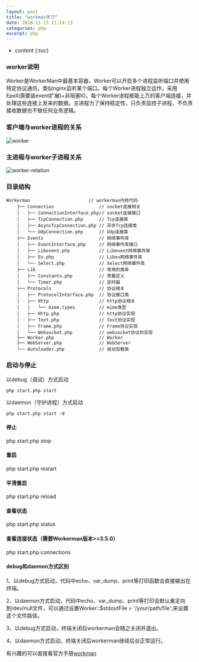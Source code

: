 ```yaml
---
layout: post
title: "workman学习"
date: 2018-11-15 11:14:13
categories: php 
excerpt: php
---
```


* content
{:toc}

### worker说明

Worker是WorkerMan中最基本容器，Worker可以开启多个进程监听端口并使用特定协议通讯，类似nginx监听某个端口。每个Worker进程独立运作，采用Epoll(需要装event扩展)+非阻塞IO，每个Worker进程都能上万的客户端连接，并处理这些连接上发来的数据。主进程为了保持稳定性，只负责监控子进程，不负责接收数据也不做任何业务逻辑。


### 客户端与worker进程的关系

![worker](http://hexing-w.github.io/css/pics/worker.png)


### 主进程与worker子进程关系

![worker-relation](http://hexing-w.github.io/css/pics/worker-relation.png)

### 目录结构

	Workerman                      // workerman内核代码
	    ├── Connection                 // socket连接相关
	    │   ├── ConnectionInterface.php// socket连接接口
	    │   ├── TcpConnection.php      // Tcp连接类
	    │   ├── AsyncTcpConnection.php // 异步Tcp连接类
	    │   └── UdpConnection.php      // Udp连接类
	    ├── Events                     // 网络事件库
	    │   ├── EventInterface.php     // 网络事件库接口
	    │   ├── Libevent.php           // Libevent网络事件库
	    │   ├── Ev.php                 // Libev网络事件库
	    │   └── Select.php             // Select网络事件库
	    ├── Lib                        // 常用的类库
	    │   ├── Constants.php          // 常量定义
	    │   └── Timer.php              // 定时器
	    ├── Protocols                  // 协议相关
	    │   ├── ProtocolInterface.php  // 协议接口类
	    │   ├── Http                   // http协议相关
	    │   │   └── mime.types         // mime类型
	    │   ├── Http.php               // http协议实现
	    │   ├── Text.php               // Text协议实现
	    │   ├── Frame.php              // Frame协议实现
	    │   └── Websocket.php          // websocket协议的实现
	    ├── Worker.php                 // Worker
	    ├── WebServer.php              // WebServer
	    └── Autoloader.php             // 自动加载类

### 启动与停止

以debug（调试）方式启动

	php start.php start

以daemon（守护进程）方式启动

	php start.php start -d

#### 停止

php start.php stop

#### 重启

php start.php restart

#### 平滑重启
php start.php reload

#### 查看状态
php start.php status

#### 查看连接状态（需要Workerman版本>=3.5.0）
php start.php connections

#### debug和daemon方式区别

1、以debug方式启动，代码中echo、var_dump、print等打印函数会直接输出在终端。

2、以daemon方式启动，代码中echo、var_dump、print等打印会默认重定向到/dev/null文件，可以通过设置Worker::$stdoutFile = '/your/path/file';来设置这个文件路径。

3、以debug方式启动，终端关闭后workerman会随之关闭并退出。

4、以daemon方式启动，终端关闭后workerman继续后台正常运行。


有兴趣的可以直接看官方手册[workman]( http://doc.workerman.net/) 


